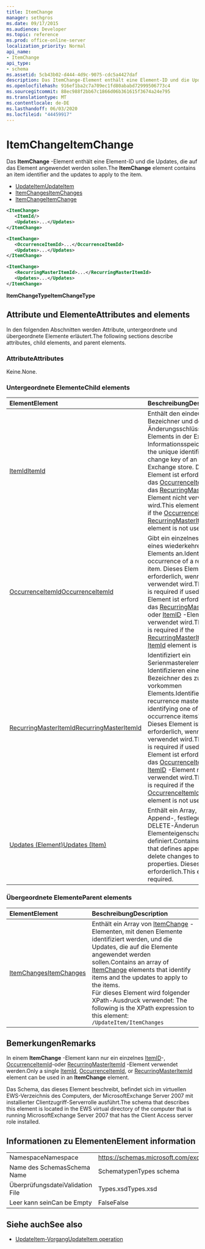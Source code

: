 ```yaml
---
title: ItemChange
manager: sethgros
ms.date: 09/17/2015
ms.audience: Developer
ms.topic: reference
ms.prod: office-online-server
localization_priority: Normal
api_name:
- ItemChange
api_type:
- schema
ms.assetid: 5cb43b02-d444-4d9c-9075-cdc5a4427daf
description: Das ItemChange-Element enthält eine Element-ID und die Updates, die auf das Element angewendet werden sollen.
ms.openlocfilehash: 916ef1ba2c7a709ec1fd80ababd72999506773c4
ms.sourcegitcommit: 88ec988f2bb67c1866d06b361615f3674a24e795
ms.translationtype: MT
ms.contentlocale: de-DE
ms.lasthandoff: 06/03/2020
ms.locfileid: "44459917"
---
```

# <a name="itemchange"></a><span data-ttu-id="d456e-103">ItemChange</span><span class="sxs-lookup"><span data-stu-id="d456e-103">ItemChange</span></span>

<span data-ttu-id="d456e-104">Das **ItemChange** -Element enthält eine Element-ID und die Updates, die auf das Element angewendet werden sollen.</span><span class="sxs-lookup"><span data-stu-id="d456e-104">The **ItemChange** element contains an item identifier and the updates to apply to the item.</span></span> 
  
- [<span data-ttu-id="d456e-105">UpdateItem</span><span class="sxs-lookup"><span data-stu-id="d456e-105">UpdateItem</span></span>](updateitem.md) 
- [<span data-ttu-id="d456e-106">ItemChanges</span><span class="sxs-lookup"><span data-stu-id="d456e-106">ItemChanges</span></span>](itemchanges.md)
- [<span data-ttu-id="d456e-107">ItemChange</span><span class="sxs-lookup"><span data-stu-id="d456e-107">ItemChange</span></span>](itemchange.md)
  
```xml
<ItemChange>
   <ItemId/>
   <Updates>...</Updates>
</ItemChange>
```

```xml
<ItemChange>
   <OccurrenceItemId>...</OccurrenceItemId>
   <Updates>...</Updates>
</ItemChange>
```

```xml
<ItemChange>
   <RecurringMasterItemId>...</RecurringMasterItemId>
   <Updates>...</Updates>
</ItemChange>
```

<span data-ttu-id="d456e-108">**ItemChangeType**</span><span class="sxs-lookup"><span data-stu-id="d456e-108">**ItemChangeType**</span></span>

## <a name="attributes-and-elements"></a><span data-ttu-id="d456e-109">Attribute und Elemente</span><span class="sxs-lookup"><span data-stu-id="d456e-109">Attributes and elements</span></span>

<span data-ttu-id="d456e-110">In den folgenden Abschnitten werden Attribute, untergeordnete und übergeordnete Elemente erläutert.</span><span class="sxs-lookup"><span data-stu-id="d456e-110">The following sections describe attributes, child elements, and parent elements.</span></span>
  
### <a name="attributes"></a><span data-ttu-id="d456e-111">Attribute</span><span class="sxs-lookup"><span data-stu-id="d456e-111">Attributes</span></span>

<span data-ttu-id="d456e-112">Keine.</span><span class="sxs-lookup"><span data-stu-id="d456e-112">None.</span></span>
  
### <a name="child-elements"></a><span data-ttu-id="d456e-113">Untergeordnete Elemente</span><span class="sxs-lookup"><span data-stu-id="d456e-113">Child elements</span></span>

|<span data-ttu-id="d456e-114">**Element**</span><span class="sxs-lookup"><span data-stu-id="d456e-114">**Element**</span></span>|<span data-ttu-id="d456e-115">**Beschreibung**</span><span class="sxs-lookup"><span data-stu-id="d456e-115">**Description**</span></span>|
|:-----|:-----|
|[<span data-ttu-id="d456e-116">ItemId</span><span class="sxs-lookup"><span data-stu-id="d456e-116">ItemId</span></span>](itemid.md) <br/> |<span data-ttu-id="d456e-117">Enthält den eindeutigen Bezeichner und den Änderungsschlüssel eines Elements in der Exchange-Informationsspeicher.</span><span class="sxs-lookup"><span data-stu-id="d456e-117">Contains the unique identifier and change key of an item in the Exchange store.</span></span> <span data-ttu-id="d456e-118">Dieses Element ist erforderlich, wenn das [OccurrenceItemId](occurrenceitemid.md) -oder das [RecurringMasterItemId](recurringmasteritemid.md) -Element nicht verwendet wird.</span><span class="sxs-lookup"><span data-stu-id="d456e-118">This element is required if the [OccurrenceItemId](occurrenceitemid.md) or [RecurringMasterItemId](recurringmasteritemid.md) element is not used.</span></span>  <br/> |
|[<span data-ttu-id="d456e-119">OccurrenceItemId</span><span class="sxs-lookup"><span data-stu-id="d456e-119">OccurrenceItemId</span></span>](occurrenceitemid.md) <br/> |<span data-ttu-id="d456e-120">Gibt ein einzelnes Vorkommen eines wiederkehrenden Elements an.</span><span class="sxs-lookup"><span data-stu-id="d456e-120">Identifies a single occurrence of a recurring item.</span></span> <span data-ttu-id="d456e-121">Dieses Element ist erforderlich, wenn es verwendet wird.</span><span class="sxs-lookup"><span data-stu-id="d456e-121">This element is required if used.</span></span> <span data-ttu-id="d456e-122">Dieses Element ist erforderlich, wenn das [RecurringMasterItemId](recurringmasteritemid.md) -oder [ItemID](itemid.md) -Element nicht verwendet wird.</span><span class="sxs-lookup"><span data-stu-id="d456e-122">This element is required if the [RecurringMasterItemId](recurringmasteritemid.md) or [ItemId](itemid.md) element is not used.</span></span>  <br/> |
|[<span data-ttu-id="d456e-123">RecurringMasterItemId</span><span class="sxs-lookup"><span data-stu-id="d456e-123">RecurringMasterItemId</span></span>](recurringmasteritemid.md) <br/> |<span data-ttu-id="d456e-124">Identifiziert ein Serienmasterelement durch Identifizieren eines der Bezeichner des zugehörigen vorkommen Elements.</span><span class="sxs-lookup"><span data-stu-id="d456e-124">Identifies a recurrence master item by identifying one of its related occurrence items' identifiers.</span></span> <span data-ttu-id="d456e-125">Dieses Element ist erforderlich, wenn es verwendet wird.</span><span class="sxs-lookup"><span data-stu-id="d456e-125">This element is required if used.</span></span> <span data-ttu-id="d456e-126">Dieses Element ist erforderlich, wenn das [OccurrenceItemId](occurrenceitemid.md) -oder [ItemID](itemid.md) -Element nicht verwendet wird.</span><span class="sxs-lookup"><span data-stu-id="d456e-126">This element is required if the [OccurrenceItemId](occurrenceitemid.md) or [ItemId](itemid.md) element is not used.</span></span>  <br/> |
|[<span data-ttu-id="d456e-127">Updates (Element)</span><span class="sxs-lookup"><span data-stu-id="d456e-127">Updates (Item)</span></span>](updates-item.md) <br/> |<span data-ttu-id="d456e-128">Enthält ein Array, das Append-, festlegen-und DELETE-Änderungen an Elementeigenschaften definiert.</span><span class="sxs-lookup"><span data-stu-id="d456e-128">Contains an array that defines append, set, and delete changes to item properties.</span></span> <span data-ttu-id="d456e-129">Dieses Element ist erforderlich.</span><span class="sxs-lookup"><span data-stu-id="d456e-129">This element is required.</span></span>  <br/> |
   
### <a name="parent-elements"></a><span data-ttu-id="d456e-130">Übergeordnete Elemente</span><span class="sxs-lookup"><span data-stu-id="d456e-130">Parent elements</span></span>

|<span data-ttu-id="d456e-131">**Element**</span><span class="sxs-lookup"><span data-stu-id="d456e-131">**Element**</span></span>|<span data-ttu-id="d456e-132">**Beschreibung**</span><span class="sxs-lookup"><span data-stu-id="d456e-132">**Description**</span></span>|
|:-----|:-----|
|[<span data-ttu-id="d456e-133">ItemChanges</span><span class="sxs-lookup"><span data-stu-id="d456e-133">ItemChanges</span></span>](itemchanges.md) <br/> |<span data-ttu-id="d456e-134">Enthält ein Array von [ItemChange](itemchange.md) -Elementen, mit denen Elemente identifiziert werden, und die Updates, die auf die Elemente angewendet werden sollen.</span><span class="sxs-lookup"><span data-stu-id="d456e-134">Contains an array of [ItemChange](itemchange.md) elements that identify items and the updates to apply to the items.</span></span>  <br/> <span data-ttu-id="d456e-135">Für dieses Element wird folgender XPath-Ausdruck verwendet: </span><span class="sxs-lookup"><span data-stu-id="d456e-135">The following is the XPath expression to this element:</span></span>  <br/>  `/UpdateItem/ItemChanges` <br/> |
   
## <a name="remarks"></a><span data-ttu-id="d456e-136">Bemerkungen</span><span class="sxs-lookup"><span data-stu-id="d456e-136">Remarks</span></span>

<span data-ttu-id="d456e-137">In einem **ItemChange** -Element kann nur ein einzelnes [ItemID](itemid.md)-, [OccurrenceItemId](occurrenceitemid.md)-oder [RecurringMasterItemId](recurringmasteritemid.md) -Element verwendet werden.</span><span class="sxs-lookup"><span data-stu-id="d456e-137">Only a single [ItemId](itemid.md), [OccurrenceItemId](occurrenceitemid.md), or [RecurringMasterItemId](recurringmasteritemid.md) element can be used in an **ItemChange** element.</span></span> 
  
<span data-ttu-id="d456e-138">Das Schema, das dieses Element beschreibt, befindet sich im virtuellen EWS-Verzeichnis des Computers, der MicrosoftExchange Server 2007 mit installierter Clientzugriff-Serverrolle ausführt.</span><span class="sxs-lookup"><span data-stu-id="d456e-138">The schema that describes this element is located in the EWS virtual directory of the computer that is running MicrosoftExchange Server 2007 that has the Client Access server role installed.</span></span>
  
## <a name="element-information"></a><span data-ttu-id="d456e-139">Informationen zu Elementen</span><span class="sxs-lookup"><span data-stu-id="d456e-139">Element information</span></span>

|||
|:-----|:-----|
|<span data-ttu-id="d456e-140">Namespace</span><span class="sxs-lookup"><span data-stu-id="d456e-140">Namespace</span></span>  <br/> |https://schemas.microsoft.com/exchange/services/2006/types  <br/> |
|<span data-ttu-id="d456e-141">Name des Schemas</span><span class="sxs-lookup"><span data-stu-id="d456e-141">Schema Name</span></span>  <br/> |<span data-ttu-id="d456e-142">Schematypen</span><span class="sxs-lookup"><span data-stu-id="d456e-142">Types schema</span></span>  <br/> |
|<span data-ttu-id="d456e-143">Überprüfungsdatei</span><span class="sxs-lookup"><span data-stu-id="d456e-143">Validation File</span></span>  <br/> |<span data-ttu-id="d456e-144">Types.xsd</span><span class="sxs-lookup"><span data-stu-id="d456e-144">Types.xsd</span></span>  <br/> |
|<span data-ttu-id="d456e-145">Leer kann sein</span><span class="sxs-lookup"><span data-stu-id="d456e-145">Can be Empty</span></span>  <br/> |<span data-ttu-id="d456e-146">False</span><span class="sxs-lookup"><span data-stu-id="d456e-146">False</span></span>  <br/> |
   
## <a name="see-also"></a><span data-ttu-id="d456e-147">Siehe auch</span><span class="sxs-lookup"><span data-stu-id="d456e-147">See also</span></span>

- [<span data-ttu-id="d456e-148">UpdateItem-Vorgang</span><span class="sxs-lookup"><span data-stu-id="d456e-148">UpdateItem operation</span></span>](updateitem-operation.md)

